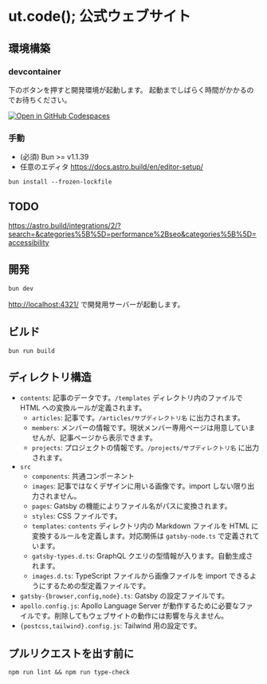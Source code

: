 # ut.code(); 公式ウェブサイト

## 環境構築

### devcontainer

下のボタンを押すと開発環境が起動します。
起動までしばらく時間がかかるのでお待ちください。

[![Open in GitHub Codespaces](https://github.com/codespaces/badge.svg)](https://codespaces.new/ut-code/website)

### 手動

- (必須) Bun >= v1.1.39
- 任意のエディタ https://docs.astro.build/en/editor-setup/

```shell
bun install --frozen-lockfile
```

## TODO

<https://astro.build/integrations/2/?search=&categories%5B%5D=performance%2Bseo&categories%5B%5D=accessibility>

## 開発

```shell
bun dev
```

<http://localhost:4321/> で開発用サーバーが起動します。

## ビルド

```shell
bun run build
```

## ディレクトリ構造

- `contents`: 記事のデータです。`/templates` ディレクトリ内のファイルで HTML への変換ルールが定義されます。
  - `articles`: 記事です。`/articles/サブディレクトリ名` に出力されます。
  - `members`: メンバーの情報です。現状メンバー専用ページは用意していませんが、記事ページから表示できます。
  - `projects`: プロジェクトの情報です。`/projects/サブディレクトリ名` に出力されます。
- `src`
  - `components`: 共通コンポーネント
  - `images`: 記事ではなくデザインに用いる画像です。import しない限り出力されません。
  - `pages`: Gatsby の機能によりファイル名がパスに変換されます。
  - `styles`: CSS ファイルです。
  - `templates`: `contents` ディレクトリ内の Markdown ファイルを HTML に変換するルールを定義します。対応関係は `gatsby-node.ts` で定義されています。
  - `gatsby-types.d.ts`: GraphQL クエリの型情報が入ります。自動生成されます。
  - `images.d.ts`: TypeScript ファイルから画像ファイルを import できるようにするための型定義ファイルです。
- `gatsby-{browser,config,node}.ts`: Gatsby の設定ファイルです。
- `apollo.config.js`: Apollo Language Server が動作するために必要なファイルです。削除してもウェブサイトの動作には影響を与えません。
- `{postcss,tailwind}.config.js`: Tailwind 用の設定です。

## プルリクエストを出す前に

```shell
npm run lint && npm run type-check
```
